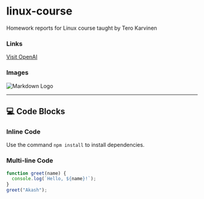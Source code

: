 # linux-course
Homework reports for Linux course taught by Tero Karvinen




### Links
[Visit OpenAI](https://www.openai.com)

### Images
![Markdown Logo](https://upload.wikimedia.org/wikipedia/commons/4/48/Markdown-mark.svg)

---

## 💻 Code Blocks

### Inline Code
Use the command `npm install` to install dependencies.

### Multi-line Code
```js
function greet(name) {
  console.log(`Hello, ${name}!`);
}
greet("Akash");
